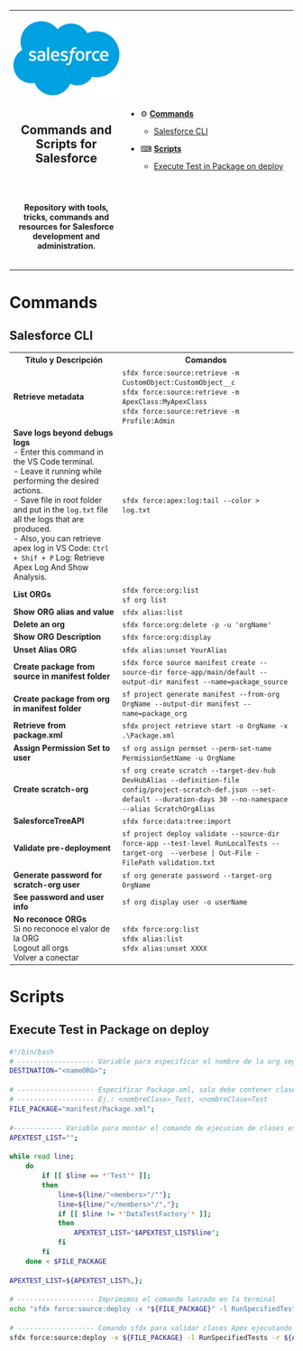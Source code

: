 <table>
  <tr>
    <td width="40%" align=center><br><img src="./img/Salesforce-Logo.png" width="200"/><br><br></b><h2>Commands and Scripts for Salesforce</h2><br><br><p><b>Repository with tools, tricks, commands and resources for Salesforce development and administration.</p><br></td>
    <td>
<br>
	    
* ⚙ [**Commands**](#commands)
  * [Salesforce CLI](#salesforce-cli) 
* ⌨ [**Scripts**](#scripts)
  * [Execute Test in Package on deploy](#execute-test-in-package-on-deploy)
 
  <br>
    </td>
  </tr>

</table>


# Commands

## Salesforce CLI

<table>
  <tr>
    <th>Título y Descripción</th>
    <th>Comandos</th>
  </tr>
  <tr>
    <td><b>Retrieve metadata</b></td>
    <td>
      <code>sfdx force:source:retrieve -m CustomObject:CustomObject__c</code><br>
      <code>sfdx force:source:retrieve -m ApexClass:MyApexClass</code><br>
      <code>sfdx force:source:retrieve -m Profile:Admin</code>
    </td>
  </tr>
  <tr>
    <td><b>Save logs beyond debugs logs</b><br>- Enter this command in the VS Code terminal.<br>
	    - Leave it running while performing the desired actions.<br>- Save file in root folder and put in the <code>log.txt</code> file all the logs that are produced.<br>
	    - Also, you can retrieve apex log in VS Code: <code>Ctrl + Shif + P</code> Log: Retrieve Apex Log And Show Analysis.</td>
    <td>
      <code>sfdx force:apex:log:tail --color &gt; log.txt</code>
    </td>
  </tr>
  <tr>
    <td><b>List ORGs</b></td>
    <td>
      <code>sfdx force:org:list</code><br>
      <code>sf org list</code>
    </td>
  </tr>
  <tr>
    <td><b>Show ORG alias and value</b></td>
    <td>
      <code>sfdx alias:list</code>
    </td>
  </tr>
  <tr>
    <td><b>Delete an org</b></td>
    <td>
      <code>sfdx force:org:delete -p -u 'orgName'</code>
    </td>
  </tr>
  <tr>
    <td><b>Show ORG Description</b></td>
    <td>
      <code>sfdx force:org:display</code>
    </td>
  </tr>
  <tr>
    <td><b>Unset Alias ORG</b></td>
    <td>
      <code>sfdx alias:unset YourAlias</code>
    </td>
  </tr>
  <tr>
    <td><b>Create package from source in manifest folder</b></td>
    <td>
      <code>sfdx force source manifest create --source-dir force-app/main/default --output-dir manifest --name=package_source</code>
    </td>
  </tr>
  <tr>
    <td><b>Create package from org in manifest folder</b></td>
    <td>
      <code>sf project generate manifest --from-org OrgName --output-dir manifest --name=package_org</code>
    </td>
  </tr>
  <tr>
    <td><b>Retrieve from package.xml</b></td>
    <td>
      <code>sfdx project retrieve start -o OrgName -x .\Package.xml</code>
    </td>
  </tr>
  <tr>
    <td><b>Assign Permission Set to user</b></td>
    <td>
      <code>sf org assign permset --perm-set-name PermissionSetName -u OrgName</code>
    </td>
  </tr>
  <tr>
    <td><b>Create scratch-org</b></td>
    <td>
      <code>sf org create scratch --target-dev-hub DevHubAlias --definition-file config/project-scratch-def.json --set-default --duration-days 30 --no-namespace --alias ScratchOrgAlias</code>
    </td>
  </tr>
  <tr>
    <td><b>SalesforceTreeAPI</b></td>
    <td>
      <code>sfdx force:data:tree:import</code>
    </td>
  </tr>
  <tr>
    <td><b>Validate pre-deployment</b></td>
    <td>
      <code>sf project deploy validate --source-dir force-app --test-level RunLocalTests --target-org <NombreOrgIntegracion> --verbose | Out-File -FilePath validation.txt</code>
    </td>
  </tr>
  <tr>
    <td><b>Generate password for scratch-org user</b></td>
    <td>
      <code>sf org generate password --target-org OrgName</code>
    </td>
  </tr>
  <tr>
    <td><b>See password and user info</b></td>
    <td>
      <code>sf org display user -o userName</code>
    </td>
  </tr>
  <tr>
    <td><b>No reconoce ORGs</b><br>Si no reconoce el valor de la ORG<br>Logout all orgs<br>Volver a conectar</td>
    <td>
      <code>sfdx force:org:list</code><br>
      <code>sfdx alias:list</code><br>
      <code>sfdx alias:unset XXXX</code>
    </td>
  </tr>
</table>

# Scripts

## Execute Test in Package on deploy

```sh
#!/bin/bash
# ------------------- Variable para especificar el nombre de la org según VS Code
DESTINATION="<nameORG>";

# ------------------- Especificar Package.xml, solo debe contener clases APEX y nomenclatura para Test.
# ------------------- Ej.: <nombreClase>_Test, <nombreClase>Test
FILE_PACKAGE="manifest/Package.xml";

#------------ Variable para montar el comando de ejecucion de clases especificas del Test
APEXTEST_LIST="";

while read line;
	do
		if [[ $line == *'Test'* ]];
		then
			line=${line/"<members>"/""};
			line=${line/"</members>"/","};
			if [[ $line != *'DataTestFactory'* ]];
			then
				APEXTEST_LIST="$APEXTEST_LIST$line";
			fi
		fi
	done < $FILE_PACKAGE
	
APEXTEST_LIST=${APEXTEST_LIST%,};

# ------------------- Imprimimos el comando lanzado en la terminal
echo "sfdx force:source:deploy -x "${FILE_PACKAGE}" -l RunSpecifiedTests -r "${APEXTEST_LIST}" -c -u "${DESTINATION}" --verbose";

# ------------------- Comando sfdx para validar clases Apex ejecutando Test Especificos
sfdx force:source:deploy -x ${FILE_PACKAGE} -l RunSpecifiedTests -r ${APEXTEST_LIST} -c -u ${DESTINATION} --verbose;
```

